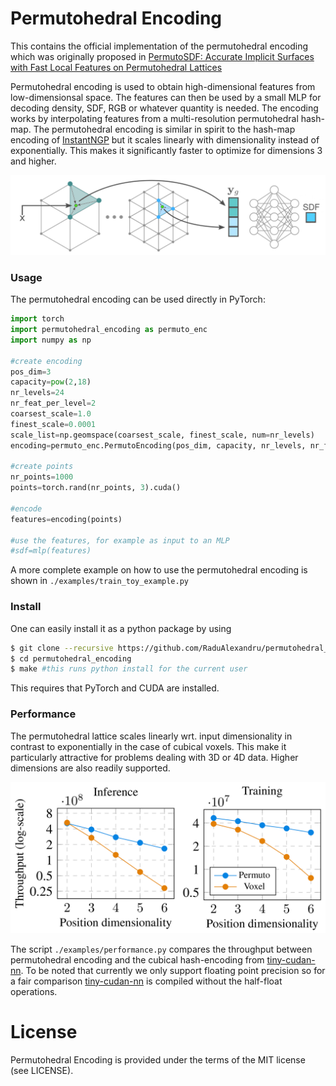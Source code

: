 # Permutohedral Encoding 

This contains the official implementation of the permutohedral encoding which was originally proposed in [PermutoSDF: Accurate Implicit Surfaces with Fast Local Features on Permutohedral Lattices](https://arxiv.org/abs/2211.12562) 

Permutohedral encoding is used to obtain high-dimensional features from low-dimensionsal space. The features can then be used by a small MLP for decoding density, SDF, RGB or whatever quantity is needed. The encoding works by interpolating features from a multi-resolution permutohedral hash-map.
The permutohedral encoding is similar in spirit to the hash-map encoding of [InstantNGP] but it scales linearly with dimensionality instead of exponentially. This makes it significantly faster to optimize for dimensions 3 and higher. 


<p align="middle">
  <img src="imgs/drawing5_cropped_2_c_enchanced3c.png" width="550" />
</p>

### Usage

The permutohedral encoding can be used directly in PyTorch:

```py
import torch
import permutohedral_encoding as permuto_enc
import numpy as np

#create encoding
pos_dim=3
capacity=pow(2,18) 
nr_levels=24 
nr_feat_per_level=2 
coarsest_scale=1.0 
finest_scale=0.0001 
scale_list=np.geomspace(coarsest_scale, finest_scale, num=nr_levels)
encoding=permuto_enc.PermutoEncoding(pos_dim, capacity, nr_levels, nr_feat_per_level, scale_list)

#create points
nr_points=1000
points=torch.rand(nr_points, 3).cuda()

#encode
features=encoding(points)

#use the features, for example as input to an MLP
#sdf=mlp(features) 
```

A more complete example on how to use the permutohedral encoding is shown in `./examples/train_toy_example.py`

<!--
### Example 

SDF 
-->


### Install

One can easily install it as a python package by using

```sh
$ git clone --recursive https://github.com/RaduAlexandru/permutohedral_encoding
$ cd permutohedral_encoding
$ make #this runs python install for the current user
```

This requires that PyTorch and CUDA are installed. 


### Performance


The permutohedral lattice scales linearly wrt. input dimensionality in contrast to exponentially in the case of cubical voxels. This make it particularly attractive for problems dealing with 3D or 4D data. Higher dimensions are also readily supported. 
<p align="middle">
  <img src="imgs/perf.png" width="550" />
</p>

The script `./examples/performance.py` compares the throughput between permutohedral encoding and the cubical hash-encoding from [tiny-cudan-nn].
To be noted that currently we only support floating point precision so for a fair comparison [tiny-cudan-nn] is compiled without the half-float operations.





   [EasyPBR]: <https://github.com/RaduAlexandru/easy_pbr>
   [DataLoaders]: <https://github.com/RaduAlexandru/data_loaders>
   [InstantNGP]: (https://github.com/NVlabs/instant-ngp)
   [tiny-cudan-nn]: (https://github.com/NVlabs/tiny-cuda-nn) 










# License
Permutohedral Encoding is provided under the terms of the MIT license (see LICENSE).